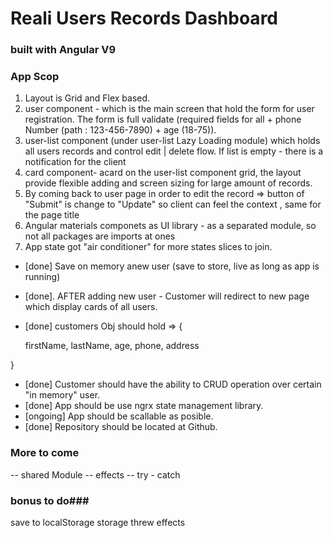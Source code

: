 # Reali Users Records  Dashboard #

### built with Angular V9 ###

### App Scop ###

1. Layout is Grid and Flex based.
2. user component - which is the main screen that hold the form for user registration. The form is full validate (required fields for all + phone Number (path : 123-456-7890) + age (18-75)).
3. user-list component (under user-list Lazy Loading module) which holds all users records and control edit | delete flow. If list is empty - there is a notification for the client
4. card component-  acard on the user-list  component grid, the layout provide flexible adding and screen sizing for large amount of records.
5. By coming back to user page in order to edit the record => button of "Submit" is change to "Update" so client can feel the context , same for the page title
5. Angular materials componets as UI library - as a separated module, so not all packages are imports at ones 
6. App state got "air conditioner" for more states slices to join.

* [done]  Save on memory anew user (save to store, live as long as app is running)
* [done]. AFTER adding new user - Customer will redirect to new page which display cards of all users.
* [done] customers Obj should hold => {

    firstName,
    lastName,
    age,
    phone,
    address

}

* [done] Customer should have the ability to CRUD operation over certain "in memory" user.
* [done] App should be use ngrx state management library.
* [ongoing] App should be scallable as posible.
* [done] Repository should be located at Github.

### More to come ###

-- shared Module
-- effects
-- try - catch

### bonus to do###

save to localStorage storage threw effects

